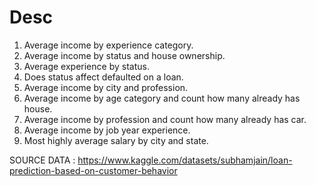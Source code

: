 # Desc

1. Average income by experience category.
2. Average income by status and house ownership.
3. Average experience by status.
4. Does status affect defaulted on a loan.
5. Average income by city and profession.
6. Average income by age category and count how many already has house.
7. Average income by profession and count how many already has car.
8. Average income by job year experience.
9. Most highly average salary by city and state.

SOURCE DATA : https://www.kaggle.com/datasets/subhamjain/loan-prediction-based-on-customer-behavior

